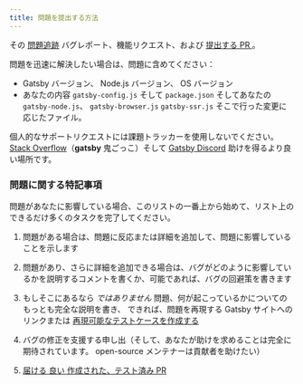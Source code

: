 ```yaml
---
title: 問題を提出する方法
---
```


その [問題追跡](https://github.com/gatsbyjs/gatsby/issues) バグレポート、機能リクエスト、および [提出する PR ](/contributing/how-to-open-a-pull-request/)。

問題を迅速に解決したい場合は、問題に含めてください：

- Gatsby バージョン、 Node.js バージョン、 OS バージョン
- あなたの内容 `gatsby-config.js` そして `package.json` そしてあなたの
  `gatsby-node.js`、 `gatsby-browser.js` `gatsby-ssr.js` そこで行った変更に応じたファイル。

個人的なサポートリクエストには課題トラッカーを使用しないでください。 [Stack Overflow](https://stackoverflow.com/questions/ask?tags=gatsby)（**gatsby** 鬼ごっこ）そして [Gatsby Discord](https://gatsby.dev/discord) 助けを得るより良い場所です。

### 問題に関する特記事項

問題があなたに影響している場合、このリストの一番上から始めて、リスト上のできるだけ多くのタスクを完了してください。

1. 問題がある場合は、問題に反応または詳細を追加して、問題に影響していることを示します

2. 問題があり、さらに詳細を追加できる場合は、バグがどのように影響しているかを説明するコメントを書くか、可能であれば、バグの回避策を書きます

3. もしそこにあるなら _ではありません_ 問題、何が起こっているかについてのもっとも完全な説明を書き、 できれば、問題を再現する Gatsby サイトへのリンクまたは [再現可能なテストケースを作成する](/contributing/how-to-make-a-reproducible-test-case/)

4. バグの修正を支援する申し出（そして、あなたが助けを求めることは完全に期待されています。 open-source メンテナーは貢献者を助けたい）

5. [届ける 良い 作成された、テスト済み PR](/contributing/how-to-open-a-pull-request/)
